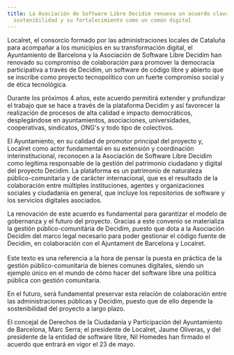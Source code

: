 ```yaml
---
title: La Asociación de Software Libre Decidim renueva un acuerdo clave para su
  sostenibilidad y su fortalecimiento como un común digital
---
```

Localret, el consorcio formado por las administraciones locales de Cataluña para acompañar a los municipios en su transformación digital, el Ayuntamiento de Barcelona y la Asociación de Software Libre Decidim han renovado su compromiso de colaboración para promover la democracia participativa a través de Decidim, un software de código libre y abierto que se inscribe como proyecto tecnopolítico con un fuerte compromiso social y de ética tecnológica.



Durante los próximos 4 años, este acuerdo permitirá extender y profundizar el trabajo que se hace a través de la plataforma Decidim y así favorecer la realización de procesos de alta calidad e impacto democráticos, desplegándose en ayuntamientos, asociaciones, universidades, cooperativas, sindicatos, ONG's y todo tipo de colectivos. 



El Ayuntamiento, en su calidad de promotor principal del proyecto y, Localret como actor fundamental en su extensión y coordinación interinstitucional, reconocen a la Asociación de Software Libre Decidim como legítima responsable de la gestión del patrimonio ciudadano y digital del proyecto Decidim. La plataforma es un patrimonio de naturaleza público-comunitaria y de carácter internacional, que es el resultado de la colaboración entre múltiples instituciones, agentes y organizaciones sociales y ciudadanía en general, que incluye los repositorios de software y los servicios digitales asociados.



La renovación de este acuerdo es fundamental para garantizar el modelo de gobernanza y el futuro del proyecto. Gracias a este convenio se materializa la gestión público-comunitària de Decidim, puesto que dota a la Asociación Decidim del marco legal necesario para poder gestionar el código fuente de Decidim, en colaboración con el Ajuntament de Barcelona y Localret.\
\
Este texto es una referencia a la hora de pensar la puesta en práctica de la gestión público-comunitaria de bienes comunes digitales, siendo un ejemplo único en el mundo de cómo hacer del software libre una política pública con gestión comunitaria. 



En el futuro, será fundamental preservar esta relación de colaboración entre las administraciones públicas y Decidim, puesto que de ello depende la sostenibilidad del proyecto a largo plazo.



El concejal de Derechos de la Ciudadanía y Participación del Ayuntamiento de Barcelona, Marc Serra; el presidente de Localret, Jaume Oliveras, y del presidente de la entidad de software libre, Nil Homedes han firmado el acuerdo que entrará en vigor el 23 de mayo.